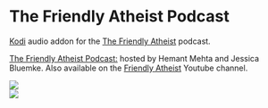 The Friendly Atheist Podcast
=============================

<a href="www.kodi.tv">Kodi</a> audio addon for the <a href="http://www.theantimedia.com/radio">The Friendly Atheist</a> podcast.<br>

<a href="http://friendlyatheistpodcast.com/">The Friendly Atheist Podcast:</a> hosted by Hemant Mehta and Jessica Bluemke. Also available on the <a href="https://www.youtube.com/user/TheAtheistVoice/">Friendly Atheist</a> Youtube channel.<br>

<img src="https://friendlyatheistpodcast.com/wp-content/uploads/2014/12/logo3.png"><br>
<a href="http://www.kodi.tv"><img src="https://kodi.tv/sites/default/files/page/field_image/about--devices.jpg">
